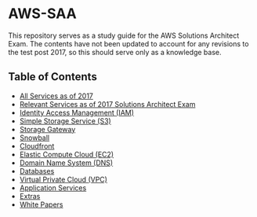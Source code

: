 # AWS-SAA

This repository serves as a study guide for the AWS Solutions Architect Exam. The contents have not been updated to
account for any revisions to the test post 2017, so this should serve only as a knowledge base.

## Table of Contents

- [All Services as of 2017](all_services.md)
- [Relevant Services as of 2017 Solutions Architect Exam](relevant_services.md)
- [Identity Access Management (IAM)](iam.md)
- [Simple Storage Service (S3)](s3.md)
- [Storage Gateway](storage_gateway.md)
- [Snowball](snowball.md)
- [Cloudfront](cloudfront.md)
- [Elastic Compute Cloud (EC2)](ec2.md)
- [Domain Name System (DNS)](dns.md)
- [Databases](databases.md)
- [Virtual Private Cloud (VPC)](vpc.md)
- [Application Services](app_services.md)
- [Extras](extras.md)
- [White Papers](white_papers.md)
